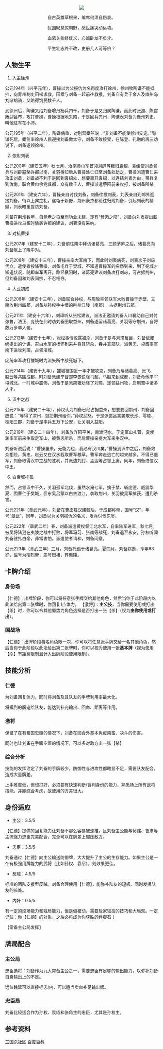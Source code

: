<div align='center'>

<img src="http://gl.sanguosha.com/uploads/4/583cdebddd030.png" />

<p>自古英雄草根来，编席何须自伤哀。</p>

<p>忧国叹息惊朝野，感世痛哭动远垓。</p>

<p>血浓关张终仗义，心诚卧龙不负才。</p>

<p>平生壮志终不改，史册几人可等侪？</p>

</div>


## 人物生平

1. 入主徐州

公元194年（兴平元年），曹操以为父报仇为名再度攻打徐州，徐州牧陶谦不能抵挡，向青州刺史田楷求救，田楷与刘备一起前往救援，刘备自有兵千余人及幽州乌丸杂胡骑，又略得饥民数千人。

到徐州后，陶谦又给刘备增丹杨兵四千，刘备于是又归属陶谦。而此时张邈、陈宫叛迎吕布，攻打曹操，曹操根据地失陷，于是回兵兖州，陶谦表刘备为豫州刺史，叫他驻军在小沛。

公元195年（兴平二年），陶谦病重，对别驾麋竺说：“非刘备不能使徐州安定。”陶谦死后，麋竺率徐州人民迎接刘备做太守，刘备不敢接受，在陈登、孔融的再三劝说下，刘备遂领徐州。

2. 依附刘表

公元200年（建安五年）秋七月，汝南黄巾军首领刘辟等叛归袁绍，袁绍使刘备领兵与刘辟寇略许都以南，关羽得知后从曹操处亡归至刘备处助之，曹操派遣曹仁来攻击刘备，刘备战不利于是回到袁绍处，想要离开袁绍，以连结刘表为由，带兵复到汝南，联合黄巾余党龚都，众有数千人，曹操派遣蔡阳前来攻打，被刘备所杀。

公元201年（建安六年），曹操亲自讨伐刘备，刘备往投刘表，刘表亲自到郊外迎接刘备，待以上宾之礼，遂屯于新野，荆州豪杰都前往归附刘备，引起刘表的猜疑，刘表暗里提防刘备。

刘备在荆州数年，自觉老之将至而功业未建，遂有“髀肉之叹”，刘备向刘表提出趁曹操进攻乌桓时偷袭许都的建议，刘表没有采纳。

3. 对抗曹操

公元207年（建安十二年），刘备前往隆中拜访诸葛亮，三顾茅庐之后，诸葛亮向刘备献上了隆中对。

公元208年（建安十三年），曹操亲率大军南下，而此时刘表病死，刘表次子刘琮代立，遣使者投降曹操，刘备屯兵于樊城，不知道曹操军的突然到来，到了宛城才知道状况，随即率军离开，路经襄阳时，诸葛亮建议刘备攻打刘琮，可占据荆州，但刘备因和刘表同宗，不忍相夺。

4. 大业初成

公元208年（建安十三年），刘备联合孙权，与周瑜率领联军大败曹操于赤壁，又南收荆州四郡，刘备从孙权手中借的荆州江陵（南郡），占据荆州五郡。

公元211年（建安十六年），刘璋听从张松建议，派法正邀请刘备入川襄助自己对付张鲁，法正、庞统在此时劝刘备图取益州，刘备遂留诸葛亮、关羽等守荆州，自将数万步卒入蜀。

公元212年（建安十七年），张松事情败露被杀，刘备于是与刘璋反目，刘备依庞统提出的计谋，召白水军的杨怀到来并将其斩杀，吞并其部队，派黄忠、卓膺率军南下进攻刘璋，占领涪城。

庞统率军攻打雒城时为流矢所中战死城下。

公元214年（建安十九年），雒城被围近一年才被攻克，刘备乃与诸葛亮、张飞、赵云等共围成都，时刘备派建宁督邮李恢说降马超，马超来到成都，刘备命他率军屯城北，一时城中震怖，刘备于是派简雍劝降了刘璋，遂领益州牧，启用蜀中诸多人才。

5. 汉中之战

公元215年（建安二十年），孙权认为刘备已经占据益州，想要要回荆州，刘备回应说：“等得了凉州，就把荆州给你。”孙权忿怒，于是派遣吕蒙袭取长沙、零陵、桂阳三郡，刘备于是率兵五万下公安，让关羽入益阳。

公元219年（建安二十四年），刘备放弃阳平关，南渡沔水，于定军山扎营，夏侯渊率军前来争取定军山，被黄忠所杀，而后曹操亲提大军来争汉中。

刘备听说后说：“曹操虽来，无能为也，我必有汉川矣。”曹操到汉中之后，刘备敛众拒险，黄忠、赵云又在汉水截取曹军粮草，曹军奔走逃亡的越来越多，不得已退军，刘备取得汉中之战的胜利，并派遣刘封、孟达等占领上庸，同年，刘备进位汉中王。

6. 白帝城托孤

然而，占领汉中不久，关羽孤军北伐，虽然水淹七军，擒于禁、斩庞德、威震华夏、围曹仁于樊城，但东吴吕蒙以白衣渡江，袭取荆州，关羽被吴军擒获，遭到杀害。

公元221年（章武元年），刘备在曹丕篡汉建魏后，于成都称帝，国号“汉”，年号“章武”，同年，刘备以为关羽报仇的名义，发兵讨伐东吴。

公元222年（章武二年）春，刘备派遣黄权督江北水军，自率陆军进军，秋七月，被吴将陆逊在夷陵之战中打败，将军冯习、张南等战死，刘备退至永安，孙权听闻刘备驻扎白帝，非常害怕，派遣使者请和，刘备同意。

公元223年（章武三年）三月，刘备托孤于诸葛亮，夏四月，刘备病逝，享年63岁，谥号为昭烈帝，庙号烈祖，葬惠陵。

## 卡牌介绍

### 身份场

【仁德】：出牌阶段，你可以将任意张手牌交给其他角色，然后当你于此阶段内以此法给出第二张牌时，你回复1点体力。
【激将】：**主公技**，当你需要使用或打出【杀】时，你可以令其他蜀势力角色选择是否打出一张【杀】（视为**由你使用或打出**）。

### 国战场

【仁德】：出牌阶段每名角色限一次，你可以将任意张手牌交给一名其他角色，然后当你于此阶段以此法给出第二张牌时，你可以视为使用一张**基本牌**（视为使用【杀】有距离限制且计入出牌阶段使用限制）。

## 技能分析

### 仁德

为刘备回复体力，同时将刘备及其队友的手牌利用率最大化。

将摸到的牌送给队友，能达到补充输出、回血、距离等作用。


### 激将

保证了在有蜀国忠臣的情况下，刘备在回合外基本免疫南蛮、决斗的伤害。

同时也让刘备在手牌空置的情况下，可以多对敌方出一张【杀】

### 综合分析

技能的发挥注定了刘备的手牌较少，防御性与进攻性都略显不足，需要队友配合，造成大量牌差。

上手难度低，但想打好，必须要有快速判断/盲判身份的能力，熟悉场上所有武将技能，并能综合考虑，故使用的方差很大。

## 身份适应

* 主公：3.5/5

【仁德】提供的回复能力让刘备不那么容易被速推，且刘备主公能与荀彧、鲁肃等主流强力忠臣完美配合，完全可以在牌差上碾压敌方。

* 忠臣：3.5/5

刘备通过【仁德】向主公输送防御牌，大大提升了主公的生存能力。如果主公是一个有极强用牌能力的武将（比如孙权、袁绍），则效果更佳。

* 反贼：4.5/5

标准的团队支援型反贼。刘备合理使用【仁德】，能弥补队友的短板、同时发挥队友的长处。

* 内奸：0.5/5

有一定的控场能力和残局能力，但是偏被动，需要玩家较高的技巧和大局观。一定记住：你【仁德】的对象，之后必将成为你获胜的绊脚石！

【常备主公局发挥】


## 牌局配合

### 主公局

忠臣选将：刘备作为九大常备主公之一，需要忠臣有足够的输出能力，以弥补刘备自身输出上的不足。

远位魏延可以直接标忠/内，可以适当卖血补足输出牌。

### 忠臣局

刘备比较适合作为孙权、袁绍和张角主的忠臣，尤其是孙权主。 

## 参考资料

[三国杀社区](http://club.sanguosha.com/thread-165447-1-1.html)
[百度百科](https://baike.baidu.com/item/%E5%88%98%E5%A4%87/7622923#viewPageContent)


